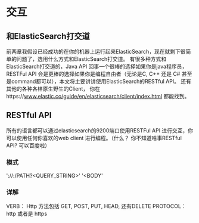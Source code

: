# 交互
## 和ElasticSearch打交道
前两章我假设已经成功的在你的机器上运行起来ElasticSearch，现在就剩下很简单的问题了，选用什么方式和ElasticSearch打交道。
有很多种方式和ElasticSearch打交道的，Java API 回事一个很棒的选择如果你是java程序员， RESTFul API 会是更棒的选择如果你是编程自由者（无论是C, C++ 还是 C# 甚至是command都可以），本文将主要讲讲使用ElasticSearch的RESTful API。
还有其他的各种各样原生野生的Client， 你在https://www.elastic.co/guide/en/elasticsearch/client/index.html 都能找到。

## RESTful API
所有的语言都可以通过elasticsearch的9200端口使用RESTFul API 进行交互，你可以使用任何你喜欢的web client 进行编程。（什么？ 你不知道啥事RESTful API? 可以百度啦）

### 模式
<VERB> '<PROTOCOL>://<HOST>:<PORT>/PATH?<QUERY_STRING>' '<BODY'

### 详解
VERB： Http 方法包括 GET, POST, PUT, HEAD, 还有DELETE
PROTOCOL： http 或者是 https
